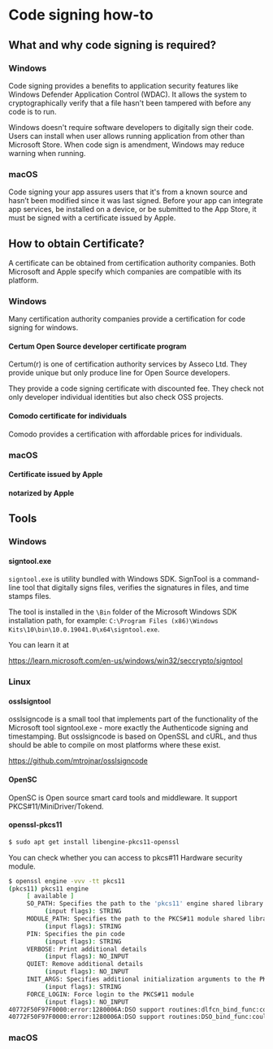 # Code signing how-to

## What and why code signing is required?

### Windows

Code signing provides a benefits to application security features
like Windows Defender Application Control (WDAC).
It allows the system to cryptographically verify that a file hasn't 
been tampered with before any code is to run.

Windows doesn't require software developers to digitally sign their code.
Users can install when user allows running application from other than
Microsoft Store.
When code sign is amendment, Windows may reduce warning when running.

### macOS

Code signing your app assures users that it's from a known source 
and hasn’t been modified since it was last signed. Before your app can
integrate app services, be installed on a device, or be submitted
to the App Store, it must be signed with a certificate issued by Apple.

## How to obtain Certificate?

A certificate can be obtained from certification authority companies.
Both Microsoft and Apple specify which companies are compatible with
its platform.

### Windows

Many certification authority companies provide a certification for code
signing for windows.

#### Certum Open Source developer certificate program

Certum(r) is one of certification authority services by Asseco Ltd.
They provide unique but only produce line for Open Source developers.

They provide a code signing certificate with discounted fee.
They check not only developer individual identities but also check OSS projects. 

#### Comodo certificate for individuals

Comodo provides a certification with affordable prices for individuals.


### macOS

#### Certificate issued by Apple

#### notarized by Apple


## Tools

### Windows

#### signtool.exe

`signtool.exe` is utility bundled with Windows SDK. 
SignTool is a command-line tool that digitally signs files, 
verifies the signatures in files, and time stamps files.

The tool is installed in the `\Bin` folder of the Microsoft Windows SDK installation path,
for example: `C:\Program Files (x86)\Windows Kits\10\bin\10.0.19041.0\x64\signtool.exe`.

You can learn it at

https://learn.microsoft.com/en-us/windows/win32/seccrypto/signtool

### Linux

#### osslsigntool

osslsigncode is a small tool that implements part of the functionality of 
the Microsoft tool signtool.exe - more exactly the Authenticode signing and timestamping. 
But osslsigncode is based on OpenSSL and cURL, and thus should be able to compile on most 
platforms where these exist.

https://github.com/mtrojnar/osslsigncode

#### OpenSC

OpenSC is Open source smart card tools and middleware.
It support PKCS#11/MiniDriver/Tokend.

#### openssl-pkcs11

```bash
$ sudo apt get install libengine-pkcs11-openssl 
```

You can check whether you can access to pkcs#11 Hardware security module.

```bash
$ openssl engine -vvv -tt pkcs11 
(pkcs11) pkcs11 engine
     [ available ]
     SO_PATH: Specifies the path to the 'pkcs11' engine shared library
          (input flags): STRING
     MODULE_PATH: Specifies the path to the PKCS#11 module shared library
          (input flags): STRING
     PIN: Specifies the pin code
          (input flags): STRING
     VERBOSE: Print additional details
          (input flags): NO_INPUT
     QUIET: Remove additional details
          (input flags): NO_INPUT
     INIT_ARGS: Specifies additional initialization arguments to the PKCS#11 module
          (input flags): STRING
     FORCE_LOGIN: Force login to the PKCS#11 module
          (input flags): NO_INPUT
40772F50F97F0000:error:1280006A:DSO support routines:dlfcn_bind_func:could not bind to the requested symbol name:../crypto/dso/dso_dlfcn.c:188:symname(EVP_PKEY_base_id): /usr/lib/x86_64-linux-gnu/engines-3/pkcs11.so: undefined symbol: EVP_PKEY_base_id
40772F50F97F0000:error:1280006A:DSO support routines:DSO_bind_func:could not bind to the requested symbol name:../crypto/dso/dso_lib.c:176:
```

### macOS
